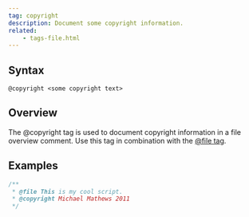 ```yaml
---
tag: copyright
description: Document some copyright information.
related:
    - tags-file.html
---
```


## Syntax

`@copyright <some copyright text>`


## Overview

The @copyright tag is used to document copyright information in a file overview comment. Use this
tag in combination with the [@file tag][file-tag].

[file-tag]: tags-file.html


## Examples

```js
/**
 * @file This is my cool script.
 * @copyright Michael Mathews 2011
 */
```
